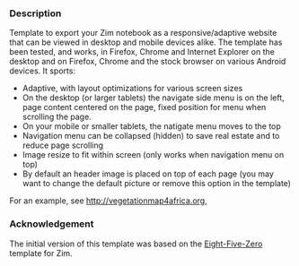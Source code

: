 ### Description
Template to export your Zim notebook as a responsive/adaptive website that can be viewed in desktop and mobile devices alike. The template has been tested, and works, in Firefox, Chrome and Internet Explorer on the desktop and on Firefox, Chrome and the stock browser on various Android devices. It sports:

* Adaptive, with layout optimizations for various screen sizes
* On the desktop (or larger tablets) the navigate side menu is on the left, page content centered on the page, fixed position for menu when scrolling the page.
* On your mobile or smaller tablets, the natigate menu moves to the top
* Navigation menu can be collapsed (hidden) to save real estate and to reduce page scrolling
* Image resize to fit within screen (only works when navigation menu on top)
* By default an header image is placed on top of each page (you may want to change the default picture or remove this option in the template)

For an example, see http://vegetationmap4africa.org,  

### Acknowledgement
The initial version of this template was based on the [Eight-Five-Zero](https://github.com/jrm4/Eight-Five-Zero) template for Zim.
